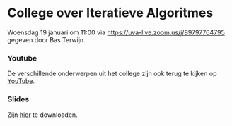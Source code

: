 # College over Iteratieve Algoritmes

Woensdag 19 januari om 11:00 via <https://uva-live.zoom.us/j/89797764795> gegeven door Bas Terwijn.

### Youtube

De verschillende onderwerpen uit het college zijn ook terug te kijken op [YouTube](https://www.youtube.com/watch?v=EZ754wqimmk&list=PLJBtJTYGPSzJaxroYW-6OH1NRuUFqpGER).

### Slides

Zijn [hier](https://github.com/minprog/heuristieken/raw/2020/lectures/50%20optimalisatie_algoritmes/Iteratief.pdf) te downloaden.
